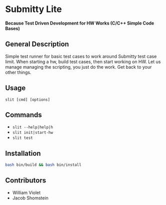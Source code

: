 # Submitty Lite
**Because Test Driven Development for HW Works (C/C++ Simple Code Bases)**

## General Description
Simple test runner for basic test cases to work around Submitty test case limit. When starting a hw, build test cases, then start working on HW. Let us manage managing the scripting, you just do the work. Get back to your other things.

## Usage
`slit [cmd] [options]`

## Commands
- `slit --help|help|h`
- `slit init|start-hw`
- `slit test`

## Installation
```bash
bash bin/build && bash bin/install
```

## Contributors
- William Violet
- Jacob Shomstein
